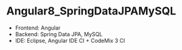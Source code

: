 # Angular8_SpringDataJPAMySQL

- Frontend: Angular
- Backend: Spring Data JPA, MySQL
- IDE: Eclipse, Angular IDE CI + CodeMix 3 CI

